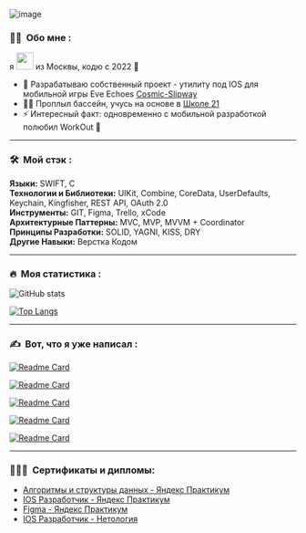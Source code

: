 ![image](https://github.com/MickeyRU/MickeyRU/assets/91372236/c0a577c9-e5cd-4d59-875f-587885dcf174)


### :woman_technologist: &nbsp;Обо мне :

я <img src="https://media.giphy.com/media/WUlplcMpOCEmTGBtBW/giphy.gif" width="30"> из Москвы, кодю с 2022 🚀

- 🔭 Разрабатываю собственный проект - утилиту под IOS для мобильной игры Eve Echoes [Cosmic-Slipway](https://github.com/MickeyRU/Cosmic-Slipway)
- 🏊‍♂️ Проплыл бассейн, учусь на основе в [Школе 21](https://21-school.ru) 
- ⚡ Интересный факт: одновременно с мобильной разработкой полюбил WorkOut 💪

---

### 🛠 &nbsp;Мой стэк :

**Языки:** SWIFT, С  
**Технологии и Библиотеки:** UIKit, Combine, CoreData, UserDefaults, Keychain, Kingfisher, REST API, OAuth 2.0  
**Инструменты:** GIT, Figma, Trello, xCode  
**Архитектурные Паттерны:** MVC, MVP, MVVM + Coordinator  
**Принципы Разработки:** SOLID, YAGNI, KISS, DRY  
**Другие Навыки:** Верстка Кодом  

---

### 🔥 &nbsp;Моя статистика :
![GitHub stats](https://github-readme-stats.vercel.app/api?username=MickeyRU&theme=vision-friendly-dark&show_icons=true)

[![Top Langs](https://github-readme-stats.vercel.app/api/top-langs/?username=MickeyRU&layout=compact&theme=vision-friendly-dark)](https://github.com/anuraghazra/github-readme-stats)

---

### ✍️ &nbsp;Вот, что я уже написал : 

[![Readme Card](https://github-readme-stats.vercel.app/api/pin/?username=MickeyRU&repo=iOS-FakeNFT-Group-3&theme=vision-friendly-dark)](https://github.com/MickeyRU/iOS-FakeNFT-Group-3)

[![Readme Card](https://github-readme-stats.vercel.app/api/pin/?username=MickeyRU&repo=Tracker&theme=vision-friendly-dark)](https://github.com/MickeyRU/Tracker)

[![Readme Card](https://github-readme-stats.vercel.app/api/pin/?username=MickeyRU&repo=ImageFeed&theme=vision-friendly-dark)](https://github.com/MickeyRU/ImageFeed)

[![Readme Card](https://github-readme-stats.vercel.app/api/pin/?username=MickeyRU&repo=MovieQuiz-ios&theme=vision-friendly-dark)](https://github.com/MickeyRU/MovieQuiz-ios)

[![Readme Card](https://github-readme-stats.vercel.app/api/pin/?username=MickeyRU&repo=Avito_TestTask&theme=vision-friendly-dark)](https://github.com/MickeyRU/Avito_TestTask)

---

### 👨🏻‍🎓 &nbsp;Сертификаты и дипломы:
- [Алгоритмы и структуры данных - Яндекс Практикум](https://github.com/MickeyRU/MickeyRU/blob/main/Algorithms%20and%20DataStructures.pdf)
- [IOS Разработчик - Яндекс Практикум](https://github.com/MickeyRU/MickeyRU/blob/main/IOS%20разработчик%20-%20Яндекс%20Практикум.pdf)
- [Figma - Яндекс Практикум](https://github.com/MickeyRU/MickeyRU/blob/main/figma.pdf)
- [IOS Разработчик - Нетология](https://github.com/MickeyRU/MickeyRU/blob/main/iOS.pdf)
